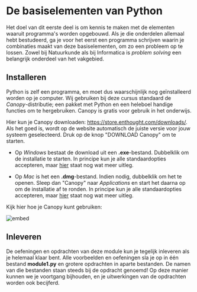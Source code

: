 # De basiselementen van Python

Het doel van dit eerste deel is om kennis te maken met de elementen waaruit programma's worden opgebouwd. Als je die onderdelen allemaal hebt bestudeerd, ga je voor het eerst een programma schrijven waarin je combinaties maakt van deze basiselementen, om zo een probleem op te lossen. Zowel bij Natuurkunde als bij Informatica is *problem solving* een belangrijk onderdeel van het vakgebied.

## Installeren

Python is zelf een programma, en moet dus waarschijnlijk nog geïnstalleerd worden op je computer. Wij gebruiken bij deze cursus standaard de *Canopy*-distributie; een pakket met Python en een heleboel handige functies om te hergebruiken. Canopy is gratis voor gebruik in het onderwijs.

Hier kun je Canopy downloaden: <https://store.enthought.com/downloads/>. Als het goed is, wordt op de website automatisch de juiste versie voor jouw systeem geselecteerd. Druk op de knop "DOWNLOAD Canopy" om te starten.

- Op *Windows* bestaat de download uit een **.exe**-bestand. Dubbelklik om de installatie te starten. In principe kun je alle standaardopties accepteren, maar [hier](http://docs.enthought.com/canopy/quick-start/install_windows.html) staat nog wat meer uitleg.
  
- Op *Mac* is het een **.dmg**-bestand. Indien nodig, dubbelklik om het te openen. Sleep dan "Canopy" naar *Applications* en start het daarna op om de installatie af te ronden. In principe kun je alle standaardopties accepteren, maar [hier](http://docs.enthought.com/canopy/quick-start/install_macos.html) staat nog wat meer uitleg.

Kijk hier hoe je Canopy kunt gebruiken:

![embed](https://player.vimeo.com/video/137728514)

## Inleveren

De oefeningen en opdrachten van deze module kun je tegelijk inleveren als je helemaal klaar bent. Alle voorbeelden en oefeningen sla je op in één bestand **module1.py** en grotere opdrachten in aparte bestanden. De namen van die bestanden staan steeds bij de opdracht genoemd! Op deze manier kunnen we je voortgang bijhouden, en je uitwerkingen van de opdrachten worden ook becijferd.
